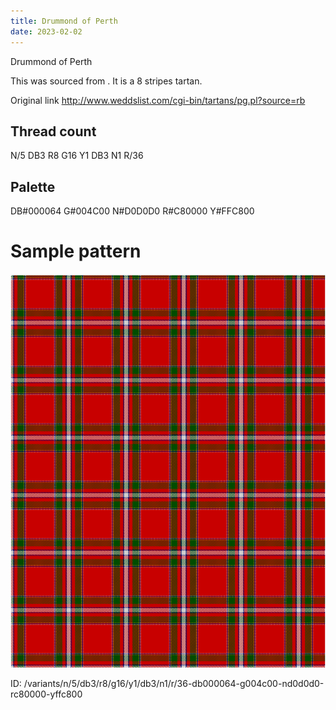 ```yaml
---
title: Drummond of Perth
date: 2023-02-02
---
```

Drummond of Perth

This was sourced from <no value>.  It is a 8 stripes tartan.

Original link http://www.weddslist.com/cgi-bin/tartans/pg.pl?source=rb

## Thread count
N/5 DB3 R8 G16 Y1 DB3 N1 R/36

## Palette
DB#000064 G#004C00 N#D0D0D0 R#C80000 Y#FFC800

# Sample pattern

![Tartan detail](tartan.png "N/5 DB3 R8 G16 Y1 DB3 N1 R/36 tartan")

ID: /variants/n/5/db3/r8/g16/y1/db3/n1/r/36-db000064-g004c00-nd0d0d0-rc80000-yffc800